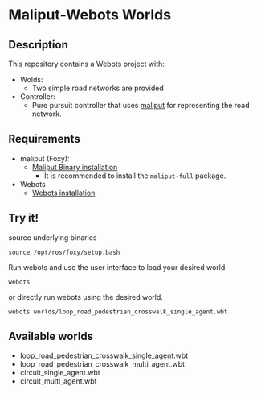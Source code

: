 # Maliput-Webots Worlds


## Description

This repository contains a Webots project with:
 - Wolds:
   - Two simple road networks are provided
 - Controller:
   - Pure pursuit controller that uses [maliput](https://maliput.readthedocs.io/en/latest/) for representing the road network.


## Requirements

- maliput (Foxy):
  - [Maliput Binary installation](https://maliput.readthedocs.io/en/latest/installation.html#id6)
    - It is recommended to install the `maliput-full` package.
- Webots
  - [Webots installation](https://cyberbotics.com/doc/guide/installing-webots)

## Try it!

source underlying binaries

```
source /opt/ros/foxy/setup.bash
```

Run webots and use the user interface to load your desired world.

```
webots
```

or directly run webots using the desired world.

```
webots worlds/loop_road_pedestrian_crosswalk_single_agent.wbt
```

## Available worlds
 - loop_road_pedestrian_crosswalk_single_agent.wbt
 - loop_road_pedestrian_crosswalk_multi_agent.wbt
 - circuit_single_agent.wbt
 - circuit_multi_agent.wbt
